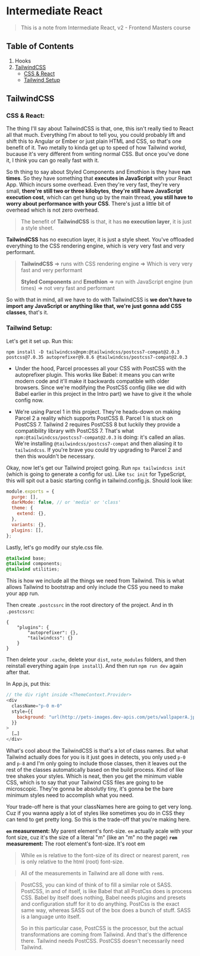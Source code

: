 # Intermediate React

> This is a note from Intermediate React, v2 - Frontend Masters course

## Table of Contents

1. Hooks
2. [TailwindCSS](#tailwindcss)
   - [CSS & React](#css--react)
   - [Tailwind Setup](#tailwind-setup)

## TailwindCSS

### CSS & React:

The thing I'll say about TailwindCSS is that, one, this isn't really tied to React all that much. Everything I'm about to tell you, you could probably lift and shift this to Angular or Ember or just plain HTML and CSS, so that's one benefit of it. Two metally to kinda get up to speed of how Tailwind workd, bucause it's very different from writing normal CSS. But once you've done it, I think you can go really fast with it.

So th thing to say about Styled Components and Emothion is they have **run times**. So they have something that **executes in JavaScript** with your React App. Which incurs some overhead. Even they're very fast, they're very small, **there're still two or three kilobytes**, **they're still have JavaScript execution cost**, which can get hung up by the main thread, **you still have to worry about performance with your CSS**. There's just a little bit of overhead which is not zero overhead.

> The benefit of **TailwindCSS** is that, it has **no execution layer**, it is just a style sheet.

**TailwindCSS** has no execution layer, it is just a style sheet. You've offloaded everything to the CSS rendering engine, which is very very fast and very performant.

> **TailwindCSS** => runs with CSS rendering engine => Which is very very fast and very performant
>
> **Styled Components** and **Emothion** => run with JavaScript engine (run times) => not very fast and performant

So with that in mind, all we have to do with TailwindCSS is **we don't have to import any JavaScript or anything like that, we're just gonna add CSS classes**, that's it.

### Tailwind Setup:

Let's get it set up. Run this:

```properties
npm install -D tailwindcss@npm:@tailwindcss/postcss7-compat@2.0.3 postcss@7.0.35 autoprefixer@9.8.6 @tailwindcss/postcss7-compat@2.0.3
```

- Under the hood, Parcel processes all your CSS with PostCSS with the autoprefixer plugin. This works like Babel: it means you can write modern code and it'll make it backwards compatible with older browsers. Since we're modifying the PostCSS config (like we did with Babel earlier in this project in the Intro part) we have to give it the whole config now.

- We're using Parcel 1 in this project. They're heads-down on making Parcel 2 a reality which supports PostCSS 8. Parcel 1 is stuck on PostCSS 7. Tailwind 2 requires PostCSS 8 but luckily they provide a compatibility library with PostCSS 7. That's what `npm:@tailwindcss/postcss7-compat@2.0.3` is doing: it's called an alias. We're installing `@tailwindcss/postcss7-compat` and then aliasing it to `tailwindcss`. If you're brave you could try upgrading to Parcel 2 and then this wouldn't be necessary.

Okay, now let's get our Tailwind project going. Run `npx tailwindcss init` (which is going to generate a config for us). Like `tsc init` for TypeScript, this will spit out a basic starting config in tailwind.config.js. Should look like:

```JavaScript
module.exports = {
  purge: [],
  darkMode: false, // or 'media' or 'class'
  theme: {
    extend: {},
  },
  variants: {},
  plugins: [],
};
```

Lastly, let's go modify our style.css file.

```CSS
@tailwind base;
@tailwind components;
@tailwind utilities;
```

This is how we include all the things we need from Tailwind. This is what allows Tailwind to bootstrap and only include the CSS you need to make your app run.

Then create `.postcssrc` in the root directory of the project. And in th `.postcssrc`:

```properties
{
    "plugins": {
        "autoprefixer": {},
        "tailwindcss": {}
    }
}
```

Then delete your `.cache`, delete your `dist`, `note_modules` folders, and then reinstall everything again (`npm install`). And then run `npm run dev` again after that.

In App.js, put this:

```JavaScript
// the div right inside <ThemeContext.Provider>
<div
  className="p-0 m-0"
  style={{
    background: "url(http://pets-images.dev-apis.com/pets/wallpaperA.jpg)",
  }}
>
  […]
</div>

```

What's cool about the TailwindCSS is that's a lot of class names. But what Tailwind actually does for you is it just goes in detects, you only used `p-0` and `p-8` and I'm only going to include those classes, then it leaves out the rest of the classes automatically based on the build process. Kind of like tree shakes your styles. Which is neat, then you get the minimum viable CSS, which is to say that your Tailwind CSS files are going to be microscopic. They're gonna be absolutly tiny, it's gonna be the bare minimum styles need to accomplish what you need.

Your trade-off here is that your classNames here are going to get very long. Cuz if you wanna apply a lot of styles like sometimes you do in CSS
they can tend to get pretty long. So this is the trade-off that you're making here.

**`em` measurement:** My parent element's font-size. `em` actually acale with your font size, cuz it's the size of a literal "m" (like an "m" no the page)
**`rem` measurement:** The root element's font-size. It's root em

> While `em` is relative to the font-size of its direct or nearest parent, `rem` is only relative to the html (root) font-size.

> All of the measurements in Tailwind are all done with `rem`s.

> PostCSS, you can kind of think of to fill a similar role ot SASS.
> PostCSS, in and of itself, is like Babel that all PostCss does is process CSS. Babel by itself does nothing, Babel needs plugins and presets and configuration stuff for it to do anything. PostCss is the exact same way, whereas SASS out of the box does a bunch of stuff. SASS is a language unto itself.
>
> So in this particular case, PostCSS is the processor, but the actual transformations are coming from Tailwind. And that's the difference there. Tailwind needs PostCSS. PostCSS doesn't necessarily need Tailwind.

